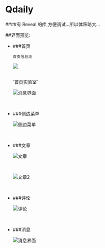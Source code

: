 # Qdaily
####有 Reveal 的库,方便调试...所以体积略大...
<br/>

##界面预览:

- ###首页

	`首页信息流`

	![][image-1]
		
	<br/>
	`首页实验室`
	
	![消息界面][image-2]
	
	<br/>		
- ###侧边菜单

  ![侧边菜单][image-3]
  
  <br/>
- ###文章

	![文章][image-4]
	
	<br/>
	
	![文章2][image-5]
	
	<br/>
- ###评论

  ![评论][image-6]
  
  <br/>
- ###消息

  ![消息界面][image-7]

[image-1]:	./ReadmeResources/%E4%BF%A1%E6%81%AF%E6%B5%81%E9%A6%96%E9%A1%B5.png
[image-2]:	./ReadmeResources/%E5%AE%9E%E9%AA%8C%E5%AE%A4.png
[image-3]:	./ReadmeResources/%E4%BE%A7%E8%BE%B9%E8%8F%9C%E5%8D%95.png
[image-4]:	./ReadmeResources/%E6%96%87%E7%AB%A0.png
[image-5]:	./ReadmeResources/%E6%96%87%E7%AB%A02.png
[image-6]:	./ReadmeResources/%E8%AF%84%E8%AE%BA.png
[image-7]:	./ReadmeResources/%E6%B6%88%E6%81%AF.png